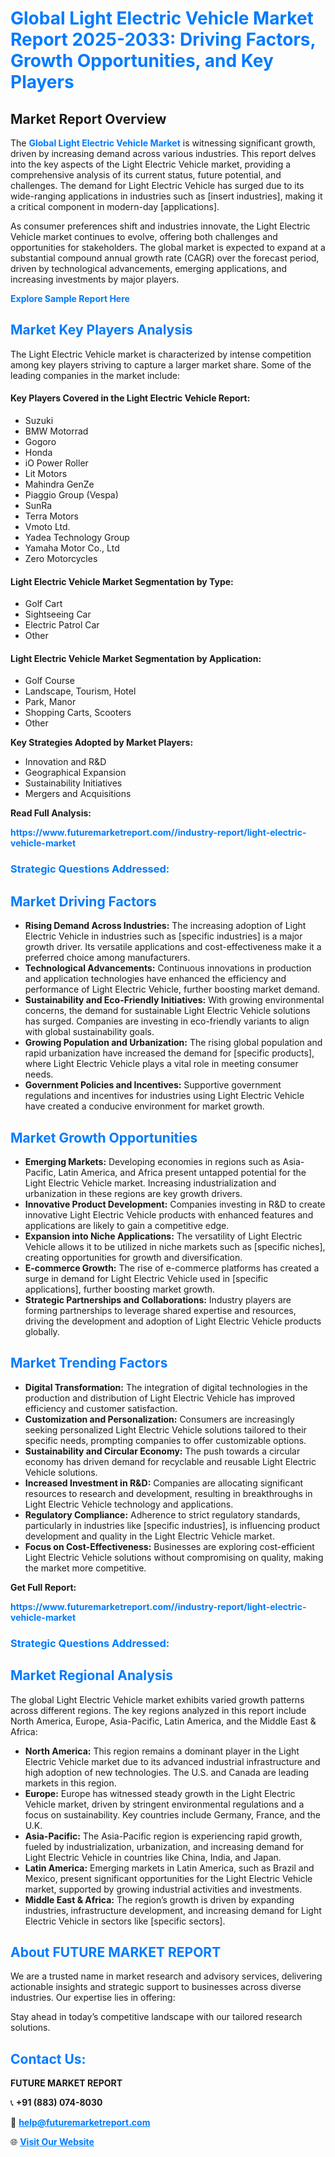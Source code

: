 <h1 style="color: #007BFF;">Global Light Electric Vehicle Market Report 2025-2033: Driving Factors, Growth Opportunities, and Key Players</h1>

<section id="overview">
<h2>Market Report Overview</h2>
<p>The <a href="https://www.futuremarketreport.com//industry-report/light-electric-vehicle-market" style="color: #007BFF; text-decoration: none;"><strong>Global Light Electric Vehicle Market</strong></a> is witnessing significant growth, driven by increasing demand across various industries. This report delves into the key aspects of the Light Electric Vehicle market, providing a comprehensive analysis of its current status, future potential, and challenges. The demand for Light Electric Vehicle has surged due to its wide-ranging applications in industries such as [insert industries], making it a critical component in modern-day [applications].</p>
<p>As consumer preferences shift and industries innovate, the Light Electric Vehicle market continues to evolve, offering both challenges and opportunities for stakeholders. The global market is expected to expand at a substantial compound annual growth rate (CAGR) over the forecast period, driven by technological advancements, emerging applications, and increasing investments by major players.</p>
</section>

<section id="overview">
<p><a href="https://www.futuremarketreport.com//request-sample/reportId=87317" style="color: #007BFF; text-decoration: none;"><strong>Explore Sample Report Here</strong></a></p>
</section>

<section id="key-players">
<h2 style="color: #007BFF;">Market Key Players Analysis</h2>
<p>The Light Electric Vehicle market is characterized by intense competition among key players striving to capture a larger market share. Some of the leading companies in the market include:</p>
<h4>Key Players Covered in the Light Electric Vehicle Report:</h4>
<ul><li>Suzuki</li><li>BMW Motorrad</li><li>Gogoro</li><li>Honda</li><li>iO Power Roller</li><li>Lit Motors</li><li>Mahindra GenZe</li><li>Piaggio Group (Vespa)</li><li>SunRa</li><li>Terra Motors</li><li>Vmoto Ltd.</li><li>Yadea Technology Group</li><li>Yamaha Motor Co., Ltd</li><li>Zero Motorcycles</li></ul>
<h4>Light Electric Vehicle Market Segmentation by Type:</h4>
<ul><li>Golf Cart</li><li>Sightseeing Car</li><li>Electric Patrol Car</li><li>Other</li></ul>

<h4>Light Electric Vehicle Market Segmentation by Application:</h4>
<ul><li>Golf Course</li><li>Landscape, Tourism, Hotel</li><li>Park, Manor</li><li>Shopping Carts, Scooters</li><li>Other</li></ul>
<p><strong>Key Strategies Adopted by Market Players:</strong></p>
<ul>
<li>Innovation and R&D</li>
<li>Geographical Expansion</li>
<li>Sustainability Initiatives</li>
<li>Mergers and Acquisitions</li>
</ul>
</section>

<section>
<p><strong>Read Full Analysis: </strong></p><a href="https://www.futuremarketreport.com//industry-report/light-electric-vehicle-market" style="color: #007BFF; text-decoration: none;"><strong>https://www.futuremarketreport.com//industry-report/light-electric-vehicle-market</strong></a>
<h3 style="color: #007BFF;">Strategic Questions Addressed:</h3>
</section>

<section id="driving-factors">
<h2 style="color: #007BFF;">Market Driving Factors</h2>
<ul>
<li><strong>Rising Demand Across Industries:</strong> The increasing adoption of Light Electric Vehicle in industries such as [specific industries] is a major growth driver. Its versatile applications and cost-effectiveness make it a preferred choice among manufacturers.</li>
<li><strong>Technological Advancements:</strong> Continuous innovations in production and application technologies have enhanced the efficiency and performance of Light Electric Vehicle, further boosting market demand.</li>
<li><strong>Sustainability and Eco-Friendly Initiatives:</strong> With growing environmental concerns, the demand for sustainable Light Electric Vehicle solutions has surged. Companies are investing in eco-friendly variants to align with global sustainability goals.</li>
<li><strong>Growing Population and Urbanization:</strong> The rising global population and rapid urbanization have increased the demand for [specific products], where Light Electric Vehicle plays a vital role in meeting consumer needs.</li>
<li><strong>Government Policies and Incentives:</strong> Supportive government regulations and incentives for industries using Light Electric Vehicle have created a conducive environment for market growth.</li>
</ul>
</section>

<section id="growth-opportunities">
<h2 style="color: #007BFF;">Market Growth Opportunities</h2>
<ul>
<li><strong>Emerging Markets:</strong> Developing economies in regions such as Asia-Pacific, Latin America, and Africa present untapped potential for the Light Electric Vehicle market. Increasing industrialization and urbanization in these regions are key growth drivers.</li>
<li><strong>Innovative Product Development:</strong> Companies investing in R&D to create innovative Light Electric Vehicle products with enhanced features and applications are likely to gain a competitive edge.</li>
<li><strong>Expansion into Niche Applications:</strong> The versatility of Light Electric Vehicle allows it to be utilized in niche markets such as [specific niches], creating opportunities for growth and diversification.</li>
<li><strong>E-commerce Growth:</strong> The rise of e-commerce platforms has created a surge in demand for Light Electric Vehicle used in [specific applications], further boosting market growth.</li>
<li><strong>Strategic Partnerships and Collaborations:</strong> Industry players are forming partnerships to leverage shared expertise and resources, driving the development and adoption of Light Electric Vehicle products globally.</li>
</ul>
</section>

<section id="trending-factors">
<h2 style="color: #007BFF;">Market Trending Factors</h2>
<ul>
<li><strong>Digital Transformation:</strong> The integration of digital technologies in the production and distribution of Light Electric Vehicle has improved efficiency and customer satisfaction.</li>
<li><strong>Customization and Personalization:</strong> Consumers are increasingly seeking personalized Light Electric Vehicle solutions tailored to their specific needs, prompting companies to offer customizable options.</li>
<li><strong>Sustainability and Circular Economy:</strong> The push towards a circular economy has driven demand for recyclable and reusable Light Electric Vehicle solutions.</li>
<li><strong>Increased Investment in R&D:</strong> Companies are allocating significant resources to research and development, resulting in breakthroughs in Light Electric Vehicle technology and applications.</li>
<li><strong>Regulatory Compliance:</strong> Adherence to strict regulatory standards, particularly in industries like [specific industries], is influencing product development and quality in the Light Electric Vehicle market.</li>
<li><strong>Focus on Cost-Effectiveness:</strong> Businesses are exploring cost-efficient Light Electric Vehicle solutions without compromising on quality, making the market more competitive.</li>
</ul>
</section>

<section>
<p><strong>Get Full Report: </strong></p><a href="https://www.futuremarketreport.com//industry-report/light-electric-vehicle-market" style="color: #007BFF; text-decoration: none;"><strong>https://www.futuremarketreport.com//industry-report/light-electric-vehicle-market</strong></a>
<h3 style="color: #007BFF;">Strategic Questions Addressed:</h3>
</section>


<section id="regional-analysis">
<h2 style="color: #007BFF;">Market Regional Analysis</h2>
<p>The global Light Electric Vehicle market exhibits varied growth patterns across different regions. The key regions analyzed in this report include North America, Europe, Asia-Pacific, Latin America, and the Middle East & Africa:</p>
<ul>
<li><strong>North America:</strong> This region remains a dominant player in the Light Electric Vehicle market due to its advanced industrial infrastructure and high adoption of new technologies. The U.S. and Canada are leading markets in this region.</li>
<li><strong>Europe:</strong> Europe has witnessed steady growth in the Light Electric Vehicle market, driven by stringent environmental regulations and a focus on sustainability. Key countries include Germany, France, and the U.K.</li>
<li><strong>Asia-Pacific:</strong> The Asia-Pacific region is experiencing rapid growth, fueled by industrialization, urbanization, and increasing demand for Light Electric Vehicle in countries like China, India, and Japan.</li>
<li><strong>Latin America:</strong> Emerging markets in Latin America, such as Brazil and Mexico, present significant opportunities for the Light Electric Vehicle market, supported by growing industrial activities and investments.</li>
<li><strong>Middle East & Africa:</strong> The region’s growth is driven by expanding industries, infrastructure development, and increasing demand for Light Electric Vehicle in sectors like [specific sectors].</li>
</ul>
</section>

<footer>
<h2 style="color: #007BFF;">About FUTURE MARKET REPORT</h2>
<p>We are a trusted name in market research and advisory services, delivering actionable insights and strategic support to businesses across diverse industries. Our expertise lies in offering:</p>

<p>Stay ahead in today’s competitive landscape with our tailored research solutions.</p>

<h2 style="color: #007BFF;">Contact Us:</h2>
<p><strong>FUTURE MARKET REPORT</strong></p>
<p>📞 <strong>+91 (883) 074-8030</strong></p>
<p>📧 <strong><a href="mailto:help@futuremarketreport.com" style="color: #007BFF;">help@futuremarketreport.com</a></strong></p>
<p>🌐 <strong><a href="https://www.futuremarketreport.com/" style="color: #007BFF;">Visit Our Website</a></strong></p>
</footer>